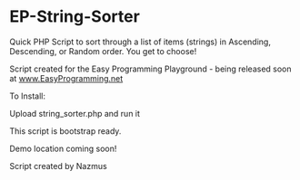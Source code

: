 # EP-String-Sorter

Quick PHP Script to sort through a list of items (strings) in Ascending, Descending, or Random order. You get to choose! 

Script created for the Easy Programming Playground - being released soon at www.EasyProgramming.net

To Install:

Upload string_sorter.php and run it

This script is bootstrap ready. 

Demo location coming soon!

Script created by Nazmus
